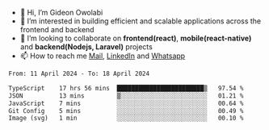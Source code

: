 - 👋 Hi, I’m Gideon Owolabi
- 👀 I’m interested in building efficient and scalable applications across the frontend and backend
- 💞️ I’m looking to collaborate on <b>frontend(react)</b>, <b>mobile(react-native)</b> and <b>backend(Nodejs, Laravel)</b> projects
- 📫 How to reach me <a href="mailto:gideoniyin2021@gmail.com">Mail</a>, <a href="https://www.linkedin.com/in/gideon-owolabi-9b667a232/">LinkedIn</a> and <a href="https://wa.me/2348055377085">Whatsapp</a>

<!---
gude1/gude1 is a ✨ special ✨ repository because its `README.md` (this file) appears on your GitHub profile.
You can click the Preview link to take a look at your changes.
--->

<!--START_SECTION:waka-->

```txt
From: 11 April 2024 - To: 18 April 2024

TypeScript    17 hrs 56 mins  ████████████████████████▒   97.54 %
JSON          13 mins         ▒░░░░░░░░░░░░░░░░░░░░░░░░   01.21 %
JavaScript    7 mins          ░░░░░░░░░░░░░░░░░░░░░░░░░   00.64 %
Git Config    5 mins          ░░░░░░░░░░░░░░░░░░░░░░░░░   00.49 %
Image (svg)   1 min           ░░░░░░░░░░░░░░░░░░░░░░░░░   00.10 %
```

<!--END_SECTION:waka-->
